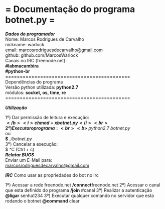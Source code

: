 
<h1>= Documentação do programa botnet.py =</h1>


***Dados do programador***<br>
Nome: Marcos Rodrigues de Carvalho<br>
nickname: warlock<br>
email: marcosrodriguesdecarvalho@gmail.com<br>
github: github.com/MarcosWarlock<br>
Canais no IRC (freenode.net): <br>
	<b>#labmacambira</b><br>
	<b>#python-br</b><br>
===========================================<br>
Dependências do programa<br>
Versão python utilizada: <b>python2.7</b><br>
módulos: <b>socket, os, time, re</b><br>
===========================================<br>

***Utilização***<br>

1º) Dar permissão de leitura e execução:<br>
	<b>$</b> <i>chmod +x botnet.py</i><br>
2º) Executar o programa:<br>
	<b>$</b> <i>python2.7 botnet.py</i><br>
		ou<br>
	<b>$</b> <i>./botnet.py</i><br>
3º) Cancelar a execução:<br>
	$ ^C (Ctrl + c)<br>
***Relatar BUGS*** <br>
Enviar um E-Mail para:<br>
	marcosrodriguesdecarvalho@gmail.com<br>

***IRC***
Como usar as propriedades do bot no irc

1º) Acessar a rede freenode.net
	<b>/connect</b>freenode.net
2º) Acessar o canal que esta definido do programa
	<b>/join</b>  #canal
3º) Realizar a autenticação
	<b>@ligar</b> senha1234
3º) Executar qualquer comando no servidor que esta rodando o botnet
	<b>@command</b> clear 
